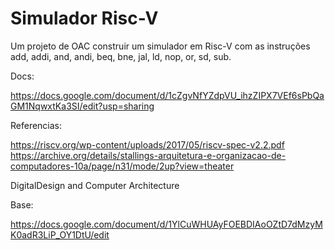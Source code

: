 # Simulador Risc-V

Um projeto de OAC construir um simulador em Risc-V com as instruções add, addi, and, andi, beq, bne, jal, ld, nop, or, sd, sub.


Docs:

https://docs.google.com/document/d/1cZgvNfYZdpVU_ihzZIPX7VEf6sPbQaGM1NqwxtKa3SI/edit?usp=sharing

Referencias:

  https://riscv.org/wp-content/uploads/2017/05/riscv-spec-v2.2.pdf
  https://archive.org/details/stallings-arquitetura-e-organizacao-de-computadores-10a/page/n31/mode/2up?view=theater
  
  DigitalDesign and Computer Architecture

Base:

https://docs.google.com/document/d/1YlCuWHUAyFOEBDIAoOZtD7dMzyMK0adR3LiP_OY1DtU/edit
